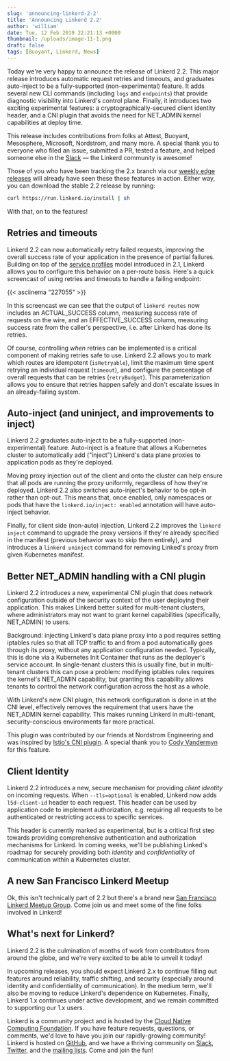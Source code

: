 ```yaml
---
slug: 'announcing-linkerd-2-2'
title: 'Announcing Linkerd 2.2'
author: 'william'
date: Tue, 12 Feb 2019 22:21:13 +0000
thumbnail: /uploads/image-11-1.png
draft: false
tags: [Buoyant, Linkerd, News]
---
```


Today we're very happy to announce the release of Linkerd 2.2. This major
release introduces automatic request retries and timeouts, and graduates
auto-inject to be a fully-supported (non-experimental) feature. It adds several
new CLI commands (including `logs` and `endpoints`) that provide diagnostic
visibility into Linkerd's control plane. Finally, it introduces two exciting
experimental features: a cryptographically-secured client identity header, and a
CNI plugin that avoids the need for NET_ADMIN kernel capabilities at deploy
time.

This release includes contributions from folks at Attest, Buoyant, Mesosphere,
Microsoft, Nordstrom, and many more. A special thank you to everyone who filed
an issue, submitted a PR, tested a feature, and helped someone else in the
[Slack](https://slack.linkerd.io) — the Linkerd community is awesome!

Those of you who have been tracking the 2.x branch via our [weekly edge
releases](https://linkerd.io/2/edge/) will already have seen these these
features in action. Either way, you can download the stable 2.2 release by
running:

```bash
curl https://run.linkerd.io/install | sh
```

With that, on to the features!

## Retries and timeouts

Linkerd 2.2 can now automatically retry failed requests, improving the overall
success rate of your application in the presence of partial failures. Building
on top of the [service profiles](https://linkerd.io/2/features/service-profiles)
model introduced in 2.1, Linkerd allows you to configure this behavior on a
per-route basis. Here's a quick screencast of using retries and timeouts to
handle a failing endpoint:

{{< asciinema "227055" >}}

In this screencast we can see that the output of `linkerd routes` now includes
an ACTUAL_SUCCESS column, measuring success rate of requests on the wire, and an
EFFECTIVE_SUCCESS column, measuring success rate from the caller's perspective,
i.e. after Linkerd has done its retries.

Of course, controlling _when_ retries can be implemented is a critical component
of making retries safe to use. Linkerd 2.2 allows you to mark which routes are
idempotent (`isRetryable`), limit the maximum time spent retrying an individual
request (`timeout`), and configure the percentage of overall requests that can
be retries (`retryBudget`). This parameterization allows you to ensure that
retries happen safely and don't escalate issues in an already-failing system.

## Auto-inject (and uninject, and improvements to inject)

Linkerd 2.2 graduates auto-inject to be a fully-supported (non-experimental)
feature. Auto-inject is a feature that allows a Kubernetes cluster to
automatically add ("inject") Linkerd's data plane proxies to application pods as
they're deployed.

Moving proxy injection out of the client and onto the cluster can help ensure
that all pods are running the proxy uniformly, regardless of how they're
deployed. Linkerd 2.2 also switches auto-inject's behavior to be opt-in rather
than opt-out. This means that, once enabled, only namespaces or pods that have
the `linkerd.io/inject: enabled` annotation will have auto-inject behavior.

Finally, for client side (non-auto) injection, Linkerd 2.2 improves the `linkerd
inject` command to upgrade the proxy versions if they're already specified in
the manifest (previous behavior was to skip them entirely), and introduces a
`linkerd uninject` command for removing Linked's proxy from given Kubernetes
manifest.

## Better NET_ADMIN handling with a CNI plugin

Linkerd 2.2 introduces a new, experimental CNI plugin that does network
configuration outside of the security context of the user deploying their
application. This makes Linkerd better suited for multi-tenant clusters, where
administrators may not want to grant kernel capabilities (specifically,
NET_ADMIN) to users.

Background: injecting Linkerd's data plane proxy into a pod requires setting
iptables rules so that all TCP traffic to and from a pod automatically goes
through its proxy, without any application configuration needed. Typically, this
is done via a Kubernetes Init Container that runs as the deployer's service
account. In single-tenant clusters this is usually fine, but in multi-tenant
clusters this can pose a problem: modifying iptables rules requires the kernel's
NET_ADMIN capability, but granting this capability allows tenants to control the
network configuration across the host as a whole.

With Linkerd's new CNI plugin, this network configuration is done in at the CNI
level, effectively removes the requirement that users have the NET_ADMIN kernel
capability. This makes running Linkerd in multi-tenant, security-conscious
environments far more practical.

This plugin was contributed by our friends at Nordstrom Engineering and was
inspired by [Istio's CNI plugin](https://github.com/istio/cni). A special thank
you to [Cody Vandermyn](https://github.com/codeman9) for this feature.

## Client Identity

Linkerd 2.2 introduces a new, secure mechanism for providing _client identity_
on incoming requests. When `--tls=optional` is enabled, Linkerd now adds
`l5d-client-id` header to each request. This header can be used by application
code to implement authorization, e.g. requiring all requests to be authenticated
or restricting access to specific services.

This header is currently marked as experimental, but is a critical first step
towards providing comprehensive authentication and authorization mechanisms for
Linkerd. In coming weeks, we'll be publishing Linked's roadmap for securely
providing both _identity_ and _confidentiality_ of communication within a
Kubernetes cluster.

## A new San Francisco Linkerd Meetup

Ok, this isn't technically part of 2.2 but there's a brand new [San Francisco
Linkerd Meetup Group](https://www.meetup.com/San-Francisco-Linkerd-Meetup/).
Come join us and meet some of the fine folks involved in Linkerd!

## What's next for Linkerd?

Linkerd 2.2 is the culmination of months of work from contributors from around
the globe, and we're very excited to be able to unveil it today!

In upcoming releases, you should expect Linkerd 2.x to continue filling out
features around reliability, traffic shifting, and security (especially around
identity and confidentiality of communication). In the medium term, we'll also
be moving to reduce Linkerd's dependence on Kubernetes. Finally, Linkerd 1.x
continues under active development, and we remain committed to supporting our
1.x users.

Linkerd is a community project and is hosted by the [Cloud Native Computing
Foundation](https://cncf.io). If you have feature requests, questions, or
comments, we'd love to have you join our rapidly-growing community! Linkerd is
hosted on [GitHub](https://github.com/linkerd/), and we have a thriving
community on [Slack](https://slack.linkerd.io),
[Twitter](https://twitter.com/linkerd), and the [mailing
lists](https://linkerd.io/2/get-involved/). Come and join the fun!
